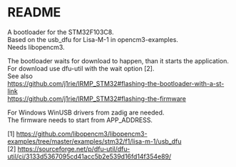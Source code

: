 # README

A bootloader for the STM32F103C8.  
Based on the usb_dfu for Lisa-M-1 in opencm3-examples.  
Needs libopencm3.  

The bootloader waits for download to happen, than it starts the application.  
For download use dfu-util with the wait option [2].  
See also  
https://github.com/j1rie/IRMP_STM32#flashing-the-bootloader-with-a-st-link  
https://github.com/j1rie/IRMP_STM32#flashing-the-firmware  

For Windows WinUSB drivers from zadig are needed.  
The firmware needs to start from APP_ADDRESS.  

[1] https://github.com/libopencm3/libopencm3-examples/tree/master/examples/stm32/f1/lisa-m-1/usb_dfu  
[2] https://sourceforge.net/p/dfu-util/dfu-util/ci/3133d5367095cd41acc5b2e539d16fd14f354e89/  
